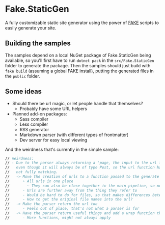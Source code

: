 # Fake.StaticGen
A fully customizable static site generator using the power of [FAKE](https://fake.build) scripts to easily generate your site.

## Building the samples
The samples depend on a local NuGet package of Fake.StaticGen being available, so you'll first have to run `dotnet pack` in the `src/Fake.StaticGen` folder to generate the package. Then the samples should just build with `fake build` (assuming a global FAKE install), putting the generated files in the `public` folder.

## Some ideas
- Should there be url magic, or let people handle that themselves?
    - Probably have some URL helpers
- Planned add-on packages:
    - Sass compiler
    - Less compiler
    - RSS generator
    - Markdown parser (with different types of frontmatter)
    - Dev server for easy local viewing
    
And the weirdness that's currently in the simple sample:
```fsharp
// Weirdness:
// - Due to the parser always returning a 'page, the input to the url function is a 'page,
//   even though it will always be of type Post, so the url function has redundant cases or
//   not fully matching.
//   -> Move the creation of urls to a function passed to the generate function
//      + All urls in one place
//        ~ They can also be close together in the main pipeline, so not that much of a benefit
//      - Urls are further away from the thing they refer to
//      - Would be hard to do for files, so that makes differences between Pages and Files bigger
//      - How to get the original file names into the url?
//   -> Make the parser return the url too
//      - Feels out of place, that's not what a parser is for
//   -> Have the parser return useful things and add a wrap function that would put it into 'page
//      - More functions, might not always apply
```